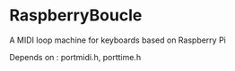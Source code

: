 RaspberryBoucle
===============

A MIDI loop machine for keyboards based on Raspberry Pi

Depends on : portmidi.h, porttime.h
